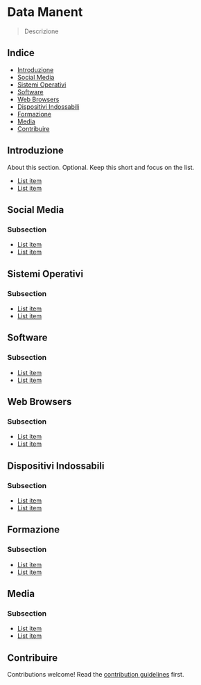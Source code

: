 # Data Manent

> Descrizione


## Indice

- [Introduzione](#introduzione)
- [Social Media](#social-media)
- [Sistemi Operativi](#sistemi-operativi)
- [Software](#software)
- [Web Browsers](#web-browsers)
- [Dispositivi Indossabili](#dispositivi-indossabili)
- [Formazione](#formazione)
- [Media](#media)
- [Contribuire](#media)


## Introduzione

About this section. Optional. Keep this short and focus on the list.

- [List item](http://example.com)
- [List item](http://example.com)


## Social Media

### Subsection

- [List item](http://example.com)
- [List item](http://example.com)


## Sistemi Operativi

### Subsection

- [List item](http://example.com)
- [List item](http://example.com)


## Software

### Subsection

- [List item](http://example.com)
- [List item](http://example.com)


## Web Browsers

### Subsection

- [List item](http://example.com)
- [List item](http://example.com)


## Dispositivi Indossabili

### Subsection

- [List item](http://example.com)
- [List item](http://example.com)


## Formazione

### Subsection

- [List item](http://example.com)
- [List item](http://example.com)


## Media

### Subsection

- [List item](http://example.com)
- [List item](http://example.com)


## Contribuire

Contributions welcome! Read the [contribution guidelines](contributing.md) first.
